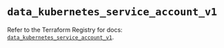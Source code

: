# `data_kubernetes_service_account_v1`

Refer to the Terraform Registry for docs: [`data_kubernetes_service_account_v1`](https://registry.terraform.io/providers/hashicorp/kubernetes/2.34.0/docs/data-sources/service_account_v1).
